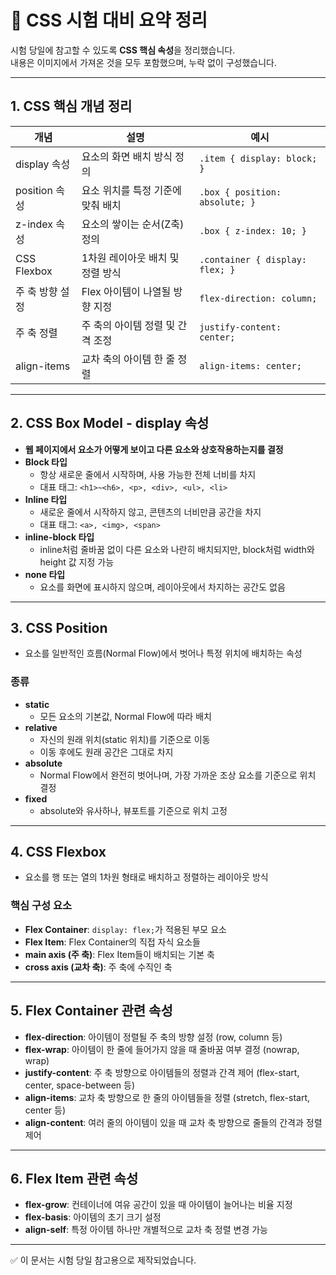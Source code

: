 
# 📘 CSS 시험 대비 요약 정리

시험 당일에 참고할 수 있도록 **CSS 핵심 속성**을 정리했습니다.  
내용은 이미지에서 가져온 것을 모두 포함했으며, 누락 없이 구성했습니다.

---

## 1. CSS 핵심 개념 정리

| 개념 | 설명 | 예시 |
|------|------|------|
| display 속성 | 요소의 화면 배치 방식 정의 | `.item { display: block; }` |
| position 속성 | 요소 위치를 특정 기준에 맞춰 배치 | `.box { position: absolute; }` |
| z-index 속성 | 요소의 쌓이는 순서(Z축) 정의 | `.box { z-index: 10; }` |
| CSS Flexbox | 1차원 레이아웃 배치 및 정렬 방식 | `.container { display: flex; }` |
| 주 축 방향 설정 | Flex 아이템이 나열될 방향 지정 | `flex-direction: column;` |
| 주 축 정렬 | 주 축의 아이템 정렬 및 간격 조정 | `justify-content: center;` |
| align-items | 교차 축의 아이템 한 줄 정렬 | `align-items: center;` |

---

## 2. CSS Box Model - display 속성

- **웹 페이지에서 요소가 어떻게 보이고 다른 요소와 상호작용하는지를 결정**
- **Block 타입**
  - 항상 새로운 줄에서 시작하며, 사용 가능한 전체 너비를 차지
  - 대표 태그: `<h1>~<h6>, <p>, <div>, <ul>, <li>`
- **Inline 타입**
  - 새로운 줄에서 시작하지 않고, 콘텐츠의 너비만큼 공간을 차지
  - 대표 태그: `<a>, <img>, <span>`
- **inline-block 타입**
  - inline처럼 줄바꿈 없이 다른 요소와 나란히 배치되지만, block처럼 width와 height 값 지정 가능
- **none 타입**
  - 요소를 화면에 표시하지 않으며, 레이아웃에서 차지하는 공간도 없음

---

## 3. CSS Position

- 요소를 일반적인 흐름(Normal Flow)에서 벗어나 특정 위치에 배치하는 속성

### 종류
- **static**
  - 모든 요소의 기본값, Normal Flow에 따라 배치
- **relative**
  - 자신의 원래 위치(static 위치)를 기준으로 이동
  - 이동 후에도 원래 공간은 그대로 차지
- **absolute**
  - Normal Flow에서 완전히 벗어나며, 가장 가까운 조상 요소를 기준으로 위치 결정
- **fixed**
  - absolute와 유사하나, 뷰포트를 기준으로 위치 고정

---

## 4. CSS Flexbox

- 요소를 행 또는 열의 1차원 형태로 배치하고 정렬하는 레이아웃 방식

### 핵심 구성 요소
- **Flex Container**: `display: flex;`가 적용된 부모 요소
- **Flex Item**: Flex Container의 직접 자식 요소들
- **main axis (주 축)**: Flex Item들이 배치되는 기본 축
- **cross axis (교차 축)**: 주 축에 수직인 축

---

## 5. Flex Container 관련 속성

- **flex-direction**: 아이템이 정렬될 주 축의 방향 설정 (row, column 등)
- **flex-wrap**: 아이템이 한 줄에 들어가지 않을 때 줄바꿈 여부 결정 (nowrap, wrap)
- **justify-content**: 주 축 방향으로 아이템들의 정렬과 간격 제어 (flex-start, center, space-between 등)
- **align-items**: 교차 축 방향으로 한 줄의 아이템들을 정렬 (stretch, flex-start, center 등)
- **align-content**: 여러 줄의 아이템이 있을 때 교차 축 방향으로 줄들의 간격과 정렬 제어

---

## 6. Flex Item 관련 속성

- **flex-grow**: 컨테이너에 여유 공간이 있을 때 아이템이 늘어나는 비율 지정
- **flex-basis**: 아이템의 초기 크기 설정
- **align-self**: 특정 아이템 하나만 개별적으로 교차 축 정렬 변경 가능

---

✅ 이 문서는 시험 당일 참고용으로 제작되었습니다.
